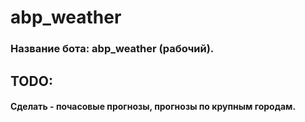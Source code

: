 # abp_weather
### Название бота: abp_weather (рабочий). 
## TODO:
#### Сделать - почасовые прогнозы, прогнозы по крупным городам.
